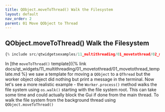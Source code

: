 ```yaml
---
title: QObject.moveToThread() Walk the Filesystem
layout: default
nav_order: 2
parent: 01 Move QObject to Thread
---
```


## QObject.moveToThread() Walk the Filesystem

```python
{% include src/qtwidgetsexamples/11_multithreading/01_movetothread/02_movetothread_walk_filesystem.py %}
```

In [the `moveToThread()` template]({% link docs/qt_widgets/11_multithreading/01_movetothread/01_movetothread_template.md %} we saw a template for moving a `QObject` to a `QThread` but the worker object object did nothing but print a message in the terminal. Now let's see a more realistic example - the `Worker.process()` method walks the file system using `os.walk()` starting with the file system root. This can take some time and could actually block the Gui if done from the main thread. To walk the file system from the background thread using `QObject.moveToThread()`

